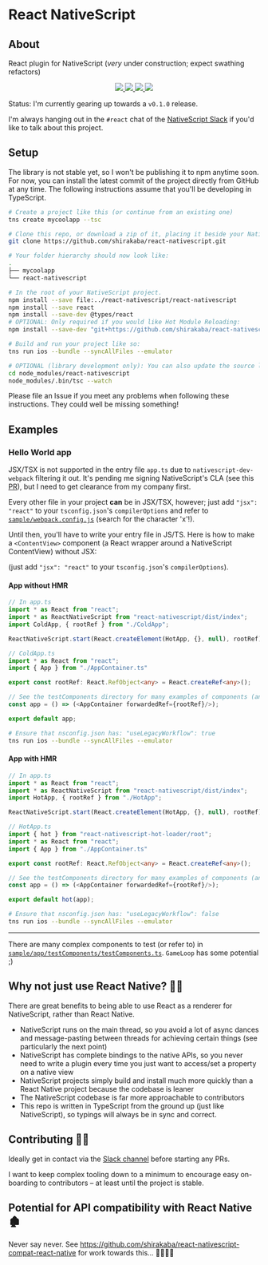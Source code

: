 # React NativeScript
## About

React plugin for NativeScript (*very* under construction; expect swathing refactors)

<p align="center">
    <a href="https://github.com/shirakaba/nside">
        <img src="http://githubbadges.com/star.svg?user=shirakaba&repo=react-nativescript&style=flat"/>
    </a>
    <a href="https://github.com/shirakaba/nside/fork">
        <img src="http://githubbadges.com/fork.svg?user=shirakaba&repo=react-nativescript&style=flat"/>
    </a>
    <a href="https://opensource.org/licenses/mit-license.php">
        <img src="https://badges.frapsoft.com/os/mit/mit.png?v=103"/>
    </a>
    <!-- <a href="http://makeapullrequest.com">
        <img src="https://img.shields.io/badge/PRs-welcome-brightgreen.svg?style=flat"/>
    </a> -->
    <a href="https://twitter.com/intent/follow?screen_name=LinguaBrowse">
        <img src="https://img.shields.io/twitter/follow/LinguaBrowse.svg?style=social&logo=twitter"/>
    </a>
</p>

Status: I'm currently gearing up towards a `v0.1.0` release.

I'm always hanging out in the `#react` chat of the [NativeScript Slack](https://nativescriptcommunity.slack.com) if you'd like to talk about this project.

## Setup

The library is not stable yet, so I won't be publishing it to npm anytime soon. For now, you can install the latest commit of the project directly from GitHub at any time. The following instructions assume that you'll be developing in TypeScript.

```sh
# Create a project like this (or continue from an existing one)
tns create mycoolapp --tsc

# Clone this repo, or download a zip of it, placing it beside your NativeScript project.
git clone https://github.com/shirakaba/react-nativescript.git

# Your folder hierarchy should now look like:
.
├── mycoolapp
└── react-nativescript

# In the root of your NativeScript project.
npm install --save file:../react-nativescript/react-nativescript
npm install --save react
npm install --save-dev @types/react
# OPTIONAL: Only required if you would like Hot Module Reloading:
npm install --save-dev "git+https://github.com/shirakaba/react-nativescript-hot-loader.git"

# Build and run your project like so:
tns run ios --bundle --syncAllFiles --emulator

# OPTIONAL (library development only): You can also update the source library:
cd node_modules/react-nativescript
node_modules/.bin/tsc --watch
```

Please file an Issue if you meet any problems when following these instructions. They could well be missing something!

## Examples

### Hello World app

JSX/TSX is not supported in the entry file `app.ts` due to `nativescript-dev-webpack` filtering it out. It's pending me signing NativeScript's CLA (see this [PR](https://github.com/NativeScript/nativescript-dev-webpack/pull/875)), but I need to get clearance from my company first.

Every other file in your project **can** be in JSX/TSX, however; just add `"jsx": "react"` to your `tsconfig.json`'s `compilerOptions` and refer to [`sample/webpack.config.js`](https://github.com/shirakaba/react-nativescript/blob/master/sample/webpack.config.js) (search for the character 'x'!).

Until then, you'll have to write your entry file in JS/TS. Here is how to make a `<ContentView>` component (a React wrapper around a NativeScript ContentView) without JSX:

(just add `"jsx": "react"` to your `tsconfig.json`'s `compilerOptions`).

#### App without HMR

```typescript
// In app.ts
import * as React from "react";
import * as ReactNativeScript from "react-nativescript/dist/index";
import ColdApp, { rootRef } from "./ColdApp";

ReactNativeScript.start(React.createElement(HotApp, {}, null), rootRef);
```

```typescript
// ColdApp.ts
import * as React from "react";
import { App } from "./AppContainer.ts"

export const rootRef: React.RefObject<any> = React.createRef<any>();

// See the testComponents directory for many examples of components (and ref-forwarding).
const app = () => (<AppContainer forwardedRef={rootRef}/>);

export default app;
```

```sh
# Ensure that nsconfig.json has: "useLegacyWorkflow": true
tns run ios --bundle --syncAllFiles --emulator
```

#### App with HMR

```typescript
// In app.ts
import * as React from "react";
import * as ReactNativeScript from "react-nativescript/dist/index";
import HotApp, { rootRef } from "./HotApp";

ReactNativeScript.start(React.createElement(HotApp, {}, null), rootRef);
```

```typescript
// HotApp.ts
import { hot } from "react-nativescript-hot-loader/root";
import * as React from "react";
import { App } from "./AppContainer.ts"

export const rootRef: React.RefObject<any> = React.createRef<any>();

// See the testComponents directory for many examples of components (and ref-forwarding).
const app = () => (<AppContainer forwardedRef={rootRef}/>);

export default hot(app);
```

```sh
# Ensure that nsconfig.json has: "useLegacyWorkflow": false
tns run ios --bundle --syncAllFiles --emulator
```

---

There are many complex components to test (or refer to) in [`sample/app/testComponents/testComponents.ts`](https://github.com/shirakaba/react-nativescript/blob/master/sample/app/testComponents/testComponents.ts). `GameLoop` has some potential ;)

## Why not just use React Native? 🤷‍♂️

There are great benefits to being able to use React as a renderer for NativeScript, rather than React Native.

* NativeScript runs on the main thread, so you avoid a lot of async dances and message-pasting between threads for achieving certain things (see particularly the next point)
* NativeScript has complete bindings to the native APIs, so you never need to write a plugin every time you just want to access/set a property on a native view
* NativeScript projects simply build and install much more quickly than a React Native project because the codebase is leaner
* The NativeScript codebase is far more approachable to contributors
* This repo is written in TypeScript from the ground up (just like NativeScript), so typings will always be in sync and correct.

## Contributing 🙋‍♀️

Ideally get in contact via the [Slack channel](https://nativescriptcommunity.slack.com/messages/CJ2B77CJ1/) before starting any PRs.

I want to keep complex tooling down to a minimum to encourage easy on-boarding to contributors – at least until the project is stable.


## Potential for API compatibility with React Native 🏚

Never say never. See https://github.com/shirakaba/react-nativescript-compat-react-native for work towards this... 👩‍🔬👨‍🔬